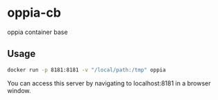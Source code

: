 # oppia-cb
oppia container base


## Usage

```bash
docker run -p 8181:8181 -v "/local/path:/tmp" oppia
```

You can access this server by navigating to localhost:8181 in a browser window.
